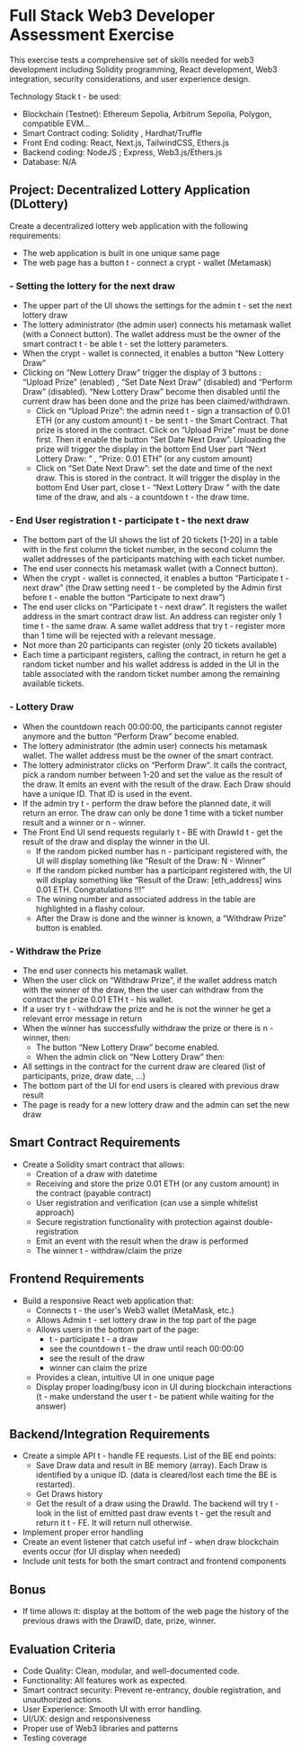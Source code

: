 # Full Stack Web3 Developer Assessment Exercise
This exercise tests a comprehensive set of skills needed for web3 development including Solidity
programming, React development, Web3 integration, security considerations, and user experience design.

Technology Stack t  - be used:
- Blockchain (Testnet): Ethereum Sepolia, Arbitrum Sepolia, Polygon, compatible EVM…
- Smart Contract coding: Solidity , Hardhat/Truffle
- Front End coding: React, Next.js, TailwindCSS, Ethers.js
- Backend coding: NodeJS ; Express, Web3.js/Ethers.js
- Database: N/A
## Project: Decentralized Lottery Application (DLottery)
Create a decentralized lottery web application with the following requirements:
- The web application is built in one unique same page
- The web page has a button t  - connect a crypt  - wallet (Metamask)
### - Setting the lottery for the next draw
  - The upper part of the UI shows the settings for the admin t  - set the next lottery draw
  - The lottery administrator (the admin user) connects his metamask wallet (with a Connect
button). The wallet address must be the owner of the smart contract t  - be able t  - set the
lottery parameters.
  - When the crypt  - wallet is connected, it enables a button “New Lottery Draw”
  - Clicking on “New Lottery Draw” trigger the display of 3 buttons : “Upload Prize” (enabled) ,
“Set Date Next Draw” (disabled) and “Perform Draw” (disabled). “New Lottery Draw”
become then disabled until the current draw has been done and the prize has been
claimed/withdrawn.
    - Click on “Upload Prize”: the admin need t  - sign a transaction of 0.01 ETH (or any
custom amount) t  - be sent t  - the Smart Contract. That prize is stored in the contract.
Click on “Upload Prize” must be done first. Then it enable the button “Set Date Next
Draw”. Uploading the prize will trigger the display in the bottom End User part
“Next Lottery Draw: ” , “Prize: 0.01 ETH” (or any custom amount)
    - Click on “Set Date Next Draw”: set the date and time of the next draw. This is stored
in the contract. It will trigger the display in the bottom End User part, close t  - “Next
Lottery Draw ” with the date time of the draw, and als  - a countdown t  - the draw time.
### - End User registration t  - participate t  - the next draw
  - The bottom part of the UI shows the list of 20 tickets [1-20] in a table with in the first column
the ticket number, in the second column the wallet addresses of the participants matching
with each ticket number.
  - The end user connects his metamask wallet (with a Connect button).
  - When the crypt  - wallet is connected, it enables a button “Participate t  - next draw” (the Draw
setting need t  - be completed by the Admin first before t  - enable the button “Participate to
next draw”)
  - The end user clicks on “Participate t  - next draw”. It registers the wallet address in the smart
contract draw list. An address can register only 1 time t  - the same draw. A same wallet
address that try t  - register more than 1 time will be rejected with a relevant message.
  - Not more than 20 participants can register (only 20 tickets available)
  - Each time a participant registers, calling the contract, in return he get a random ticket number
and his wallet address is added in the UI in the table associated with the random ticket
number among the remaining available tickets.
### - Lottery Draw
  - When the countdown reach 00:00:00, the participants cannot register anymore and the button
“Perform Draw” become enabled.
  - The lottery administrator (the admin user) connects his metamask wallet. The wallet address
must be the owner of the smart contract.
  - The lottery administrator clicks on “Perform Draw”. It calls the contract, pick a random
number between 1-20 and set the value as the result of the draw. It emits an event with the
result of the draw. Each Draw should have a unique ID. That ID is used in the event.
  - If the admin try t  - perform the draw before the planned date, it will return an error. The draw
can only be done 1 time with a ticket number result and a winner or n  - winner.
  - The Front End UI send requests regularly t  - BE with DrawId t  - get the result of the draw and
display the winner in the UI.
    - If the random picked number has n  - participant registered with, the UI will display
something like “Result of the Draw: N  - Winner”
    - If the random picked number has a participant registered with, the UI will display
something like “Result of the Draw: [eth_address] wins 0.01 ETH.
Congratulations !!!”
    - The wining number and associated address in the table are highlighted in a flashy
colour.
    - After the Draw is done and the winner is known, a “Withdraw Prize” button is
enabled.
### - Withdraw the Prize
  - The end user connects his metamask wallet.
  - When the user click on “Withdraw Prize”, if the wallet address match with the winner of the
draw, then the user can withdraw from the contract the prize 0.01 ETH t  - his wallet.
  - If a user try t  - withdraw the prize and he is not the winner he get a relevant error message in
return
  - When the winner has successfully withdraw the prize or there is n  - winner, then:
    - The button “New Lottery Draw” become enabled.
    - When the admin click on “New Lottery Draw” then:
- All settings in the contract for the current draw are cleared (list of participants,
prize, draw date, …)
- The bottom part of the UI for end users is cleared with previous draw result
- The page is ready for a new lottery draw and the admin can set the new draw

## Smart Contract Requirements
- Create a Solidity smart contract that allows:
  - Creation of a draw with datetime
  - Receiving and store the prize 0.01 ETH (or any custom amount) in the contract (payable
contract)
  - User registration and verification (can use a simple whitelist approach)
  - Secure registration functionality with protection against double-registration
  - Emit an event with the result when the draw is performed
  - The winner t  - withdraw/claim the prize
## Frontend Requirements
- Build a responsive React web application that:
  - Connects t  - the user's Web3 wallet (MetaMask, etc.)
  - Allows Admin t  - set lottery draw in the top part of the page
  - Allows users in the bottom part of the page:
    - t  - participate t  - a draw
    - see the countdown t  - the draw until reach 00:00:00
    - see the result of the draw
    - winner can claim the prize
  - Provides a clean, intuitive UI in one unique page
  - Display proper loading/busy icon in UI during blockchain interactions (t  - make understand
the user t  - be patient while waiting for the answer)
## Backend/Integration Requirements
- Create a simple API t  - handle FE requests. List of the BE end points:
  - Save Draw data and result in BE memory (array). Each Draw is identified by a unique ID.
(data is cleared/lost each time the BE is restarted).
  - Get Draws history
  - Get the result of a draw using the DrawId. The backend will try t  - look in the list of emitted
past draw events t  - get the result and return it t  - FE. It will return null otherwise.
- Implement proper error handling
- Create an event listener that catch useful inf  - when draw blockchain events occur (for UI display
when needed)
- Include unit tests for both the smart contract and frontend components

## Bonus
- If time allows it: display at the bottom of the web page the history of the previous draws with the
DrawID, date, prize, winner.

## Evaluation Criteria
- Code Quality: Clean, modular, and well-documented code.
- Functionality: All features work as expected.
- Smart contract security: Prevent re-entrancy, double registration, and unauthorized actions.
- User Experience: Smooth UI with error handling.
- UI/UX: design and responsiveness
- Proper use of Web3 libraries and patterns
- Testing coverage
